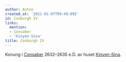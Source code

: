 ```yaml
---
author: Anton
created_at: '2011-01-07T09:49:09Z'
id: Conburgh IV
links:
  mention:
  - Consaber
  - 'Kinyen-Sina'
title: Conburgh IV
---
```


Konung i [Consaber] 2632–2635 e.D. av huset [Kinyen-Sina].

  [Consaber]: Consaber
  [Kinyen-Sina]: Kinyen-Sina
